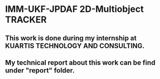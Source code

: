 # IMM-UKF-JPDAF 2D-Multiobject TRACKER

## This work is done during my internship at KUARTIS TECHNOLOGY AND CONSULTING. 
## My technical report about this work can be find under "report" folder.